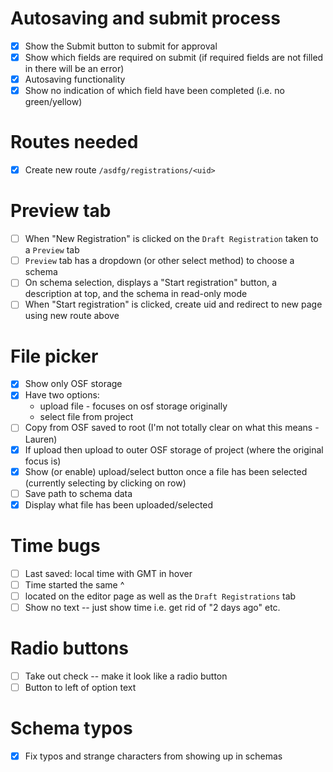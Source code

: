 # Autosaving and submit process
- [X] Show the Submit button to submit for approval
- [X] Show which fields are required on submit (if required fields are not filled in there will be an error)
- [X] Autosaving functionality
- [X] Show no indication of which field have been completed (i.e. no green/yellow)

# Routes needed
- [X] Create new route `/asdfg/registrations/<uid>`

# Preview tab
- [ ] When "New Registration" is clicked on the `Draft Registration` taken to a `Preview` tab
- [ ] `Preview` tab has a dropdown (or other select method) to choose a schema
- [ ] On schema selection, displays a "Start registration" button, a description at top, and the schema in read-only mode
- [ ] When "Start registration" is clicked, create uid and redirect to new page using new route above

# File picker
- [x] Show only OSF storage
- [x] Have two options:
  * upload file - focuses on osf storage originally
  * select file from project
- [ ] Copy from OSF saved to root (I'm not totally clear on what this means -Lauren)
- [x] If upload then upload to outer OSF storage of project (where the original focus is)
- [x] Show (or enable) upload/select button once a file has been selected (currently selecting by clicking on row)
- [ ] Save path to schema data
- [x] Display what file has been uploaded/selected

# Time bugs
- [ ] Last saved: local time with GMT in hover
- [ ] Time started the same ^
- [ ] located on the editor page as well as the `Draft Registrations` tab
- [ ] Show no text -- just show time i.e. get rid of "2 days ago" etc.

# Radio buttons
- [ ] Take out check -- make it look like a radio button
- [ ] Button to left of option text

# Schema typos
- [X] Fix typos and strange characters from showing up in schemas
